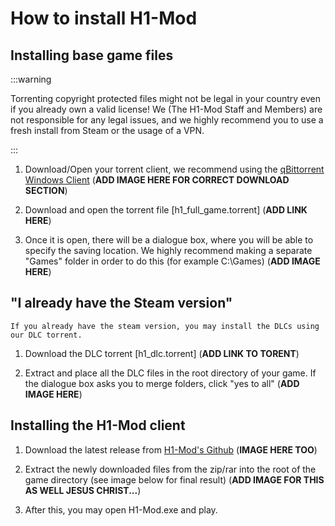 # How to install H1-Mod

## Installing base game files

:::warning

Torrenting copyright protected files might not be legal in your country even if you already own a valid license! We (The H1-Mod Staff and Members) are not responsible for any legal issues, and we highly recommend you to use a fresh install from Steam or the usage of a VPN.

:::

1. Download/Open your torrent client, we recommend using the [qBittorrent Windows Client](https://www.fosshub.com/qBittorrent.html) (**ADD IMAGE HERE FOR CORRECT DOWNLOAD SECTION**)

2. Download and open the torrent file [h1_full_game.torrent] (**ADD LINK HERE**)

3. Once it is open, there will be a dialogue box, where you will be able to specify the saving location. We highly recommend making a separate "Games" folder in order to do this (for example C:\Games) (**ADD IMAGE HERE**)

## "I already have the Steam version"

    If you already have the steam version, you may install the DLCs using our DLC torrent.

1. Download the DLC torrent [h1_dlc.torrent] (**ADD LINK TO TORENT**)

2. Extract and place all the DLC files in the root directory of your game. If the dialogue box asks you to merge folders, click "yes to all" (**ADD IMAGE HERE**)

## Installing the H1-Mod client

1. Download the latest release from [H1-Mod's Github](https://github.com/h1-mod/h1-mod/releases) (**IMAGE HERE TOO**)

2. Extract the newly downloaded files from the zip/rar into the root of the game directory (see image below for final result) (**ADD IMAGE FOR THIS AS WELL JESUS CHRIST...**)

3. After this, you may open H1-Mod.exe and play. 